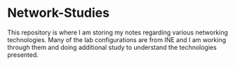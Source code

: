 # Network-Studies

This repository is where I am storing my notes regarding various networking technologies.
Many of the lab configurations are from INE and I am working through them and doing additional study to understand the technologies presented.

